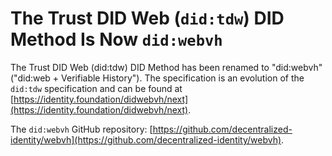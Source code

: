 # The Trust DID Web (`did:tdw`) DID Method Is Now `did:webvh`

The Trust DID Web (did:tdw) DID Method has been renamed to "did:webvh" ("did:web + Verifiable History").  The specification is an evolution of the `did:tdw` specification and can be found at [https://identity.foundation/didwebvh/next](https://identity.foundation/didwebvh/next).

The `did:webvh` GitHub repository: [https://github.com/decentralized-identity/webvh](https://github.com/decentralized-identity/webvh).
